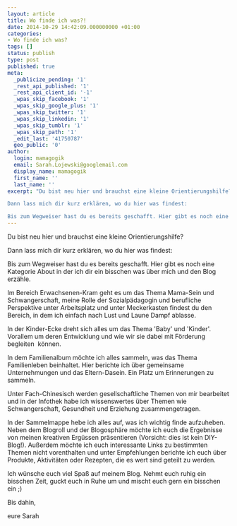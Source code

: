 ```yaml
---
layout: article
title: Wo finde ich was?!
date: 2014-10-29 14:42:09.000000000 +01:00
categories:
- Wo finde ich was?
tags: []
status: publish
type: post
published: true
meta:
  _publicize_pending: '1'
  _rest_api_published: '1'
  _rest_api_client_id: '-1'
  _wpas_skip_facebook: '1'
  _wpas_skip_google_plus: '1'
  _wpas_skip_twitter: '1'
  _wpas_skip_linkedin: '1'
  _wpas_skip_tumblr: '1'
  _wpas_skip_path: '1'
  _edit_last: '41750787'
  geo_public: '0'
author:
  login: mamagogik
  email: Sarah.Lojewski@googlemail.com
  display_name: mamagogik
  first_name: ''
  last_name: ''
excerpt: "Du bist neu hier und brauchst eine kleine Orientierungshilfe?

Dann lass mich dir kurz erklären, wo du hier was findest:

Bis zum Wegweiser hast du es bereits geschafft. Hier gibt es noch eine Kategorie About in der ich dir ein bisschen was über mich und den Blog erzähle."
---
```

Du bist neu hier und brauchst eine kleine Orientierungshilfe?

Dann lass mich dir kurz erklären, wo du hier was findest:

Bis zum Wegweiser hast du es bereits geschafft. Hier gibt es noch eine Kategorie About in der ich dir ein bisschen was über mich und den Blog erzähle.

Im Bereich Erwachsenen-Kram geht es um das Thema Mama-Sein und Schwangerschaft, meine Rolle der Sozialpädagogin und berufliche Perspektive unter Arbeitsplatz und unter Meckerkasten findest du den Bereich, in dem ich einfach nach Lust und Laune Dampf ablasse.

In der Kinder-Ecke dreht sich alles um das Thema 'Baby' und 'Kinder'. Vorallem um deren Entwicklung und wie wir sie dabei mit Förderung begleiten  können.

In dem Familienalbum möchte ich alles sammeln, was das Thema Familienleben beinhaltet. Hier berichte ich über gemeinsame Unternehmungen und das Eltern-Dasein. Ein Platz um Erinnerungen zu sammeln.

Unter Fach-Chinesisch werden gesellschaftliche Themen von mir bearbeitet und in der Infothek habe ich wissenswertes über Themen wie Schwangerschaft, Gesundheit und Erziehung zusammengetragen.

In der Sammelmappe hebe ich alles auf, was ich wichtig finde aufzuheben. Neben dem Blogroll und der Blogosphäre möchte ich euch die Ergebnisse von meinen kreativen Ergüssen präsentieren (Vorsicht: dies ist kein DIY-Blog!). Außerdem möchte ich euch interessante Links zu bestimmten Themen nicht vorenthalten und unter Empfehlungen berichte ich euch über Produkte, Aktivitäten oder Rezepten, die es wert sind geteilt zu werden.

Ich wünsche euch viel Spaß auf meinem Blog. Nehmt euch ruhig ein bisschen Zeit, guckt euch in Ruhe um und mischt euch gern ein bisschen ein ;)

Bis dahin,

eure Sarah

